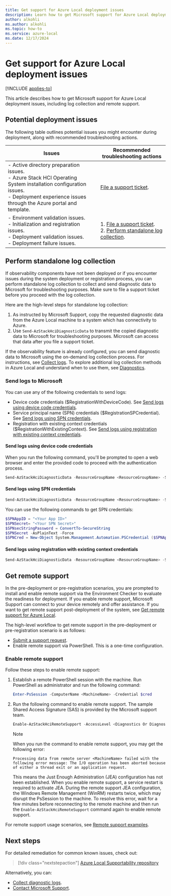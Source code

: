 ```yaml
---
title: Get support for Azure Local deployment issues
description: Learn how to get Microsoft support for Azure Local deployment issues, including log collection and remote support.
author: alkohli
ms.author: alkohli
ms.topic: how-to
ms.service: azure-local
ms.date: 12/17/2024
---
```


# Get support for Azure Local deployment issues

[!INCLUDE [applies-to](../includes/hci-applies-to-23h2.md)]

This article describes how to get Microsoft support for Azure Local deployment issues, including log collection and remote support.

## Potential deployment issues

The following table outlines potential issues you might encounter during deployment, along with recommended troubleshooting actions.

| Issues | Recommended troubleshooting actions |
|--|--|
| - Active directory preparation issues. <br> - Azure Stack HCI Operating System installation configuration issues. <br> - Deployment experience issues through the Azure portal and template. | [File a support ticket](/azure/azure-portal/supportability/how-to-create-azure-support-request). |
| - Environment validation issues. <br> - Initialization and registration issues. <br> - Deployment validation issues. <br> - Deployment failure issues. | 1. [File a support ticket](/azure/azure-portal/supportability/how-to-create-azure-support-request). <br> 2. [Perform standalone log collection](#perform-standalone-log-collection). |

## Perform standalone log collection

If observability components have not been deployed or if you encounter issues during the system deployment or registration process, you can perform standalone log collection to collect and send diagnostic data to Microsoft for troubleshooting purposes. Make sure to file a support ticket before you proceed with the log collection.

Here are the high-level steps for standalone log collection:

1. As instructed by Microsoft Support, copy the requested diagnostic data from the Azure Local machine to a system which has connectivity to Azure.
1. Use `Send-AzStackHciDiagnosticData` to transmit the copied diagnostic data to Microsoft for troubleshooting purposes. Microsoft can access that data after you file a support ticket.

If the observability feature is already configured, you can send diagnostic data to Microsoft using the on-demand log collection process. For instructions, see [Collect logs](./collect-logs.md). To explore additional log collection methods in Azure Local and understand when to use them, see [Diagnostics](../concepts/observability.md#diagnostics).

### Send logs to Microsoft

You can use any of the following credentials to send logs:

- Device code credentials ($RegistrationWithDeviceCode). See [Send logs using device code credentials](#send-logs-using-device-code-credentials).
- Service principal name (SPN) credentials ($RegistrationSPCredential). See [Send logs using SPN credentials](#send-logs-using-spn-credentials).
- Registration with existing context credentials ($RegistrationWithExistingContext). See [Send logs using registration with existing context credentials](#send-logs-using-registration-with-existing-context-credentials).

#### Send logs using device code credentials

When you run the following command, you'll be prompted to open a web browser and enter the provided code to proceed with the authentication process.

```powershell
Send-AzStackHciDiagnosticData -ResourceGroupName <ResourceGroupName> -SubscriptionId <SubscriptionId> -TenantId <TenantId> - RegistrationWithDeviceCode -DiagnosticLogPath <LogPath> -RegistrationRegion <RegionName> -Cloud <AzureCloud>    
```

#### Send logs using SPN credentials

```powershell
Send-AzStackHciDiagnosticData -ResourceGroupName <ResourceGroupName> -SubscriptionId <SubscriptionId> -TenantId <TenantId> - RegistrationSPCredential <RegistrationSPCredential> -DiagnosticLogPath <LogPath> -RegistrationRegion <RegionName> -Cloud <AzureCloud>
```

You can use the following commands to get SPN credentials:

```powershell
$SPNAppID = "<Your App ID>"  
$SPNSecret= "<Your SPN Secret>"  
$SPNsecStringPassword = ConvertTo-SecureString  
$SPNSecret -AsPlainText -Force  
$SPNCred = New-Object System.Management.Automation.PSCredential ($SPNAppID, $SPNsecStringPassword)
```

#### Send logs using registration with existing context credentials

```powershell
Send-AzStackHciDiagnosticData -ResourceGroupName <ResourceGroupName> -SubscriptionId <SubscriptionId> -TenantId <TenantId> - RegistrationWithExistingContext -DiagnosticLogPath <LogPath> - RegistrationRegion <RegionName> -Cloud <AzureCloud>        
```

## Get remote support

In the pre-deployment or pre-registration scenarios, you are prompted to install and enable remote support via the Environment Checker to evaluate the readiness for deployment. If you enable remote support, Microsoft Support can connect to your device remotely and offer assistance. If you want to get remote support post-deployment of the system, see [Get remote support for Azure Local](./get-remote-support.md).

The high-level workflow to get remote support in the pre-deployment or pre-registration scenario is as follows:

- [Submit a support request](/azure/azure-portal/supportability/how-to-create-azure-support-request).
- Enable remote support via PowerShell. This is a one-time configuration.

### Enable remote support

Follow these steps to enable remote support:

1. Establish a remote PowerShell session with the machine. Run PowerShell as administrator and run the following command:

   ```powershell
   Enter-PsSession -ComputerName <MachineName> -Credential $cred
   ```

1. Run the following command to enable remote support. The sample Shared Access Signature (SAS) is provided by the Microsoft support team.

   ```powershell
   Enable-AzStackHciRemoteSupport -AccessLevel <Diagnostics Or DiagnosticsRepair> -ExpireInMinutes <1440> -SasCredential <Sample SAS> -PassThru
   ```

   > [!NOTE]
   > When you run the command to enable remote support, you may get the following error:
   >
   > `Processing data from remote server <MachineName> failed with the following error message: The I/O operation has been aborted because of either a thread exit or an application request.`
   >
   > This means the Just Enough Administration (JEA) configuration has not been established. When you enable remote support, a service restart is required to activate JEA. During the remote support JEA configuration, the Windows Remote Management (WinRM) restarts twice, which may disrupt the PsSession to the machine. To resolve this error, wait for a few minutes before reconnecting to the remote machine and then run the `Enable-AzStackHciRemoteSupport` command again to enable remote support.
   >

For remote support usage scenarios, see [Remote support examples](./get-remote-support.md#remote-support-examples).

## Next steps

For detailed remediation for common known issues, check out:
> [!div class="nextstepaction"]
> [Azure Local Supportability repository](https://github.com/Azure/AzureStackHCI-Supportability)

Alternatively, you can:

- [Collect diagnostic logs](collect-logs.md).
- [Contact Microsoft Support](get-support.md).
